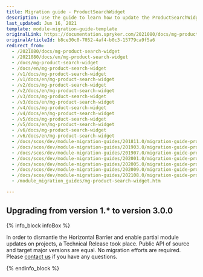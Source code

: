 ```yaml
---
title: Migration guide - ProductSearchWidget
description: Use the guide to learn how to update the ProductSearchWidget module.
last_updated: Jun 16, 2021
template: module-migration-guide-template
originalLink: https://documentation.spryker.com/2021080/docs/mg-product-search-widget
originalArticleId: b8ce30c0-7052-4af4-b0c3-15779ca9f5a6
redirect_from:
  - /2021080/docs/mg-product-search-widget
  - /2021080/docs/en/mg-product-search-widget
  - /docs/mg-product-search-widget
  - /docs/en/mg-product-search-widget
  - /v1/docs/mg-product-search-widget
  - /v1/docs/en/mg-product-search-widget
  - /v2/docs/mg-product-search-widget
  - /v2/docs/en/mg-product-search-widget
  - /v3/docs/mg-product-search-widget
  - /v3/docs/en/mg-product-search-widget
  - /v4/docs/mg-product-search-widget
  - /v4/docs/en/mg-product-search-widget
  - /v5/docs/mg-product-search-widget
  - /v5/docs/en/mg-product-search-widget
  - /v6/docs/mg-product-search-widget
  - /v6/docs/en/mg-product-search-widget
  - /docs/scos/dev/module-migration-guides/201811.0/migration-guide-productsearchwidget.html
  - /docs/scos/dev/module-migration-guides/201903.0/migration-guide-productsearchwidget.html
  - /docs/scos/dev/module-migration-guides/201907.0/migration-guide-productsearchwidget.html
  - /docs/scos/dev/module-migration-guides/202001.0/migration-guide-productsearchwidget.html
  - /docs/scos/dev/module-migration-guides/202005.0/migration-guide-productsearchwidget.html
  - /docs/scos/dev/module-migration-guides/202009.0/migration-guide-productsearchwidget.html
  - /docs/scos/dev/module-migration-guides/202108.0/migration-guide-productsearchwidget.html
  - /module_migration_guides/mg-product-search-widget.htm

---
```


## Upgrading from version 1.* to version 3.0.0

{% info_block infoBox %}

In order to dismantle the Horizontal Barrier and enable partial module updates on projects, a Technical Release took place. Public API of source and target major versions are equal. No migration efforts are required. Please [contact us](https://spryker.com/en/support/) if you have any questions.

{% endinfo_block %}
